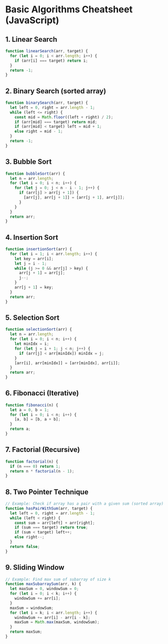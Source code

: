 # Basic Algorithms Cheatsheet (JavaScript)

## 1. Linear Search
```javascript
function linearSearch(arr, target) {
  for (let i = 0; i < arr.length; i++) {
    if (arr[i] === target) return i;
  }
  return -1;
}
```

## 2. Binary Search (sorted array)
```javascript
function binarySearch(arr, target) {
  let left = 0, right = arr.length - 1;
  while (left <= right) {
    const mid = Math.floor((left + right) / 2);
    if (arr[mid] === target) return mid;
    if (arr[mid] < target) left = mid + 1;
    else right = mid - 1;
  }
  return -1;
}
```

## 3. Bubble Sort
```javascript
function bubbleSort(arr) {
  let n = arr.length;
  for (let i = 0; i < n; i++) {
    for (let j = 0; j < n - i - 1; j++) {
      if (arr[j] > arr[j + 1]) {
        [arr[j], arr[j + 1]] = [arr[j + 1], arr[j]];
      }
    }
  }
  return arr;
}
```

## 4. Insertion Sort
```javascript
function insertionSort(arr) {
  for (let i = 1; i < arr.length; i++) {
    let key = arr[i];
    let j = i - 1;
    while (j >= 0 && arr[j] > key) {
      arr[j + 1] = arr[j];
      j--;
    }
    arr[j + 1] = key;
  }
  return arr;
}
```

## 5. Selection Sort
```javascript
function selectionSort(arr) {
  let n = arr.length;
  for (let i = 0; i < n; i++) {
    let minIdx = i;
    for (let j = i + 1; j < n; j++) {
      if (arr[j] < arr[minIdx]) minIdx = j;
    }
    [arr[i], arr[minIdx]] = [arr[minIdx], arr[i]];
  }
  return arr;
}
```

## 6. Fibonacci (Iterative)
```javascript
function fibonacci(n) {
  let a = 0, b = 1;
  for (let i = 0; i < n; i++) {
    [a, b] = [b, a + b];
  }
  return a;
}
```

## 7. Factorial (Recursive)
```javascript
function factorial(n) {
  if (n === 0) return 1;
  return n * factorial(n - 1);
}
```

## 8. Two Pointer Technique
```javascript
// Example: Check if array has a pair with a given sum (sorted array)
function hasPairWithSum(arr, target) {
  let left = 0, right = arr.length - 1;
  while (left < right) {
    const sum = arr[left] + arr[right];
    if (sum === target) return true;
    if (sum < target) left++;
    else right--;
  }
  return false;
}
```

## 9. Sliding Window
```javascript
// Example: Find max sum of subarray of size k
function maxSubarraySum(arr, k) {
  let maxSum = 0, windowSum = 0;
  for (let i = 0; i < k; i++) {
    windowSum += arr[i];
  }
  maxSum = windowSum;
  for (let i = k; i < arr.length; i++) {
    windowSum += arr[i] - arr[i - k];
    maxSum = Math.max(maxSum, windowSum);
  }
  return maxSum;
}
```
